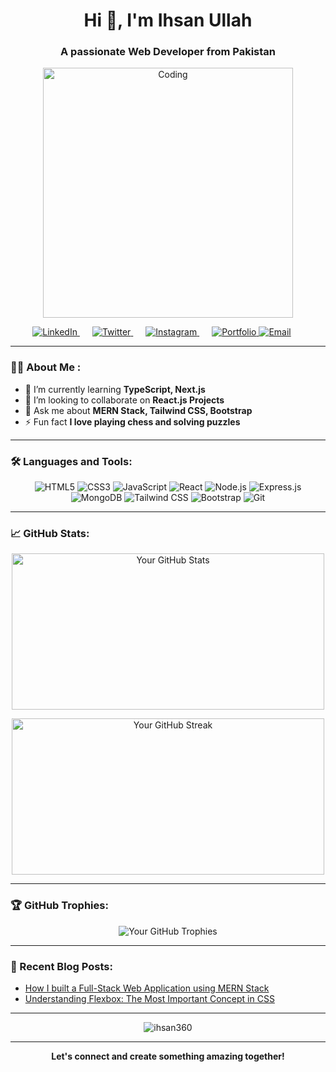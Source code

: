 <h1 align="center">Hi 👋, I'm Ihsan Ullah</h1>
<h3 align="center">A passionate Web Developer from Pakistan</h3>

<p align="center">
  <img src="https://media.giphy.com/media/qgQUggAC3Pfv687qPC/giphy.gif" alt="Coding" width="400"/>
</p>

<p align="center">
  <a href="https://linkedin.com/in/yourusername" target="_blank" style="margin-right:20px;">
    <img src="https://img.shields.io/badge/LinkedIn-0077B5?style=for-the-badge&logo=linkedin&logoColor=white" alt="LinkedIn">
  </a>
  <a href="https://twitter.com/yourusername" target="_blank" style="margin-right:20px;">
    <img src="https://img.shields.io/badge/Twitter-1DA1F2?style=for-the-badge&logo=twitter&logoColor=white" alt="Twitter">
  </a>
  <a href="https://www.instagram.com/ig_ehsan" target="_blank" style="margin-right:20px;">
    <img src="https://img.shields.io/badge/Instagram-E4405F?style=for-the-badge&logo=instagram&logoColor=white" alt="Instagram">
  </a>
  <a href="https://yourportfolio.com" target="_blank">
    <img src="https://img.shields.io/badge/Portfolio-24292E?style=for-the-badge&logo=github&logoColor=white" alt="Portfolio">
  </a>
  <a href="mailto:ihsan42180@gmail.com" target="_blank" style="margin-right:20px;">
    <img src="https://img.shields.io/badge/Email-D14836?style=for-the-badge&logo=gmail&logoColor=white" alt="Email">
  </a>
</p>

---

### 👨‍💻 About Me :

- 🌱 I’m currently learning **TypeScript, Next.js**
- 👯 I’m looking to collaborate on **React.js Projects**
- 💬 Ask me about **MERN Stack, Tailwind CSS, Bootstrap**
- ⚡ Fun fact **I love playing chess and solving puzzles**

---

### 🛠️ Languages and Tools:

<p align="center">
  <img src="https://img.shields.io/badge/HTML5-E34F26?style=for-the-badge&logo=html5&logoColor=white" alt="HTML5"/>
  <img src="https://img.shields.io/badge/CSS3-1572B6?style=for-the-badge&logo=css3&logoColor=white" alt="CSS3"/>
  <img src="https://img.shields.io/badge/JavaScript-F7DF1E?style=for-the-badge&logo=javascript&logoColor=black" alt="JavaScript"/>
  <img src="https://img.shields.io/badge/React-20232A?style=for-the-badge&logo=react&logoColor=61DAFB" alt="React"/>
  <img src="https://img.shields.io/badge/Node.js-43853D?style=for-the-badge&logo=node.js&logoColor=white" alt="Node.js"/>
  <img src="https://img.shields.io/badge/Express.js-404D59?style=for-the-badge" alt="Express.js"/>
  <img src="https://img.shields.io/badge/MongoDB-4EA94B?style=for-the-badge&logo=mongodb&logoColor=white" alt="MongoDB"/>
  <img src="https://img.shields.io/badge/Tailwind_CSS-38B2AC?style=for-the-badge&logo=tailwind-css&logoColor=white" alt="Tailwind CSS"/>
  <img src="https://img.shields.io/badge/Bootstrap-563D7C?style=for-the-badge&logo=bootstrap&logoColor=white" alt="Bootstrap"/>
  <img src="https://img.shields.io/badge/Git-F05032?style=for-the-badge&logo=git&logoColor=white" alt="Git"/>
</p>

---

### 📈 GitHub Stats:

<p align="center">
  <img src="https://github-readme-stats.vercel.app/api?username=ihsan360&show_icons=true&theme=radical" alt="Your GitHub Stats" width="500" height="250"/>
</p>

<p align="center">
  <img src="https://github-readme-streak-stats.herokuapp.com/?user=ihsan360&theme=radical" alt="Your GitHub Streak" width="500" height="250"/>
</p>

---

### 🏆 GitHub Trophies:

<p align="center">
  <img src="https://github-profile-trophy.vercel.app/?username=ihsan360&theme=radical&no-frame=true&row=1&column=6" alt="Your GitHub Trophies"/>
</p>

---

### 📝 Recent Blog Posts:

<!-- BLOG-POST-LIST:START -->
- [How I built a Full-Stack Web Application using MERN Stack](https://yourblog.com)
- [Understanding Flexbox: The Most Important Concept in CSS](https://yourblog.com)
<!-- BLOG-POST-LIST:END -->

---

<p align="center">
  <img src="https://komarev.com/ghpvc/?username=ihsan360&label=Profile%20views&color=0e75b6&style=flat" alt="ihsan360" />
</p>

---

<p align="center">
  <strong>Let's connect and create something amazing together!</strong>
</p>
